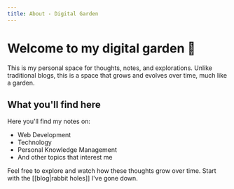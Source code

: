 ```yaml
---
title: About - Digital Garden
---
```


# Welcome to my digital garden 🌱

This is my personal space for thoughts, notes, and explorations. Unlike traditional blogs, this is a space that grows and evolves over time, much like a garden.

## What you'll find here

Here you'll find my notes on:

- Web Development
- Technology
- Personal Knowledge Management
- And other topics that interest me

Feel free to explore and watch how these thoughts grow over time. Start with the [[blog|rabbit holes]] I've gone down. 
